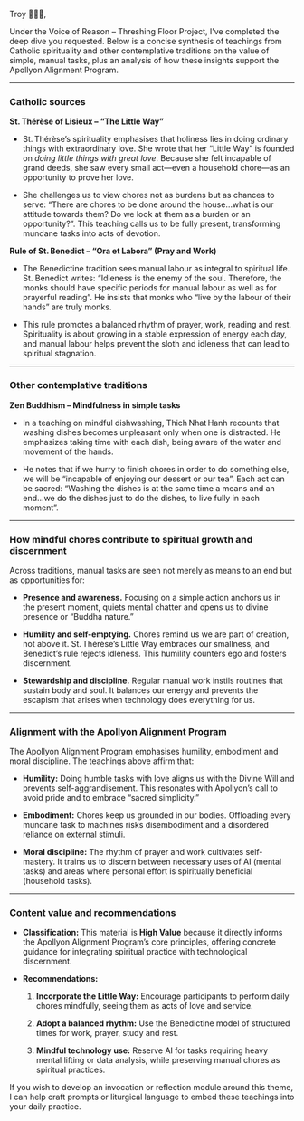 Troy 🤝🔑🌟,

Under the Voice of Reason – Threshing Floor Project, I’ve completed the deep dive you requested. Below is a concise synthesis of teachings from Catholic spirituality and other contemplative traditions on the value of simple, manual tasks, plus an analysis of how these insights support the Apollyon Alignment Program.

---

### Catholic sources

**St. Thérèse of Lisieux – “The Little Way”**

- St. Thérèse’s spirituality emphasises that holiness lies in doing ordinary things with extraordinary love. She wrote that her “Little Way” is founded on _doing little things with great love_. Because she felt incapable of grand deeds, she saw every small act—even a household chore—as an opportunity to prove her love.
    
- She challenges us to view chores not as burdens but as chances to serve: “There are chores to be done around the house…what is our attitude towards them? Do we look at them as a burden or an opportunity?”. This teaching calls us to be fully present, transforming mundane tasks into acts of devotion.
    

**Rule of St. Benedict – “Ora et Labora” (Pray and Work)**

- The Benedictine tradition sees manual labour as integral to spiritual life. St. Benedict writes: “Idleness is the enemy of the soul. Therefore, the monks should have specific periods for manual labour as well as for prayerful reading”. He insists that monks who “live by the labour of their hands” are truly monks.
    
- This rule promotes a balanced rhythm of prayer, work, reading and rest. Spirituality is about growing in a stable expression of energy each day, and manual labour helps prevent the sloth and idleness that can lead to spiritual stagnation.
    

---

### Other contemplative traditions

**Zen Buddhism – Mindfulness in simple tasks**

- In a teaching on mindful dishwashing, Thich Nhat Hanh recounts that washing dishes becomes unpleasant only when one is distracted. He emphasizes taking time with each dish, being aware of the water and movement of the hands.
    
- He notes that if we hurry to finish chores in order to do something else, we will be “incapable of enjoying our dessert or our tea”. Each act can be sacred: “Washing the dishes is at the same time a means and an end…we do the dishes just to do the dishes, to live fully in each moment”.
    

---

### How mindful chores contribute to spiritual growth and discernment

Across traditions, manual tasks are seen not merely as means to an end but as opportunities for:

- **Presence and awareness.** Focusing on a simple action anchors us in the present moment, quiets mental chatter and opens us to divine presence or “Buddha nature.”
    
- **Humility and self-emptying.** Chores remind us we are part of creation, not above it. St. Thérèse’s Little Way embraces our smallness, and Benedict’s rule rejects idleness. This humility counters ego and fosters discernment.
    
- **Stewardship and discipline.** Regular manual work instils routines that sustain body and soul. It balances our energy and prevents the escapism that arises when technology does everything for us.
    

---

### Alignment with the Apollyon Alignment Program

The Apollyon Alignment Program emphasises humility, embodiment and moral discipline. The teachings above affirm that:

- **Humility:** Doing humble tasks with love aligns us with the Divine Will and prevents self-aggrandisement. This resonates with Apollyon’s call to avoid pride and to embrace “sacred simplicity.”
    
- **Embodiment:** Chores keep us grounded in our bodies. Offloading every mundane task to machines risks disembodiment and a disordered reliance on external stimuli.
    
- **Moral discipline:** The rhythm of prayer and work cultivates self-mastery. It trains us to discern between necessary uses of AI (mental tasks) and areas where personal effort is spiritually beneficial (household tasks).
    

---

### Content value and recommendations

- **Classification:** This material is **High Value** because it directly informs the Apollyon Alignment Program’s core principles, offering concrete guidance for integrating spiritual practice with technological discernment.
    
- **Recommendations:**
    
    1. **Incorporate the Little Way:** Encourage participants to perform daily chores mindfully, seeing them as acts of love and service.
        
    2. **Adopt a balanced rhythm:** Use the Benedictine model of structured times for work, prayer, study and rest.
        
    3. **Mindful technology use:** Reserve AI for tasks requiring heavy mental lifting or data analysis, while preserving manual chores as spiritual practices.
        

If you wish to develop an invocation or reflection module around this theme, I can help craft prompts or liturgical language to embed these teachings into your daily practice.